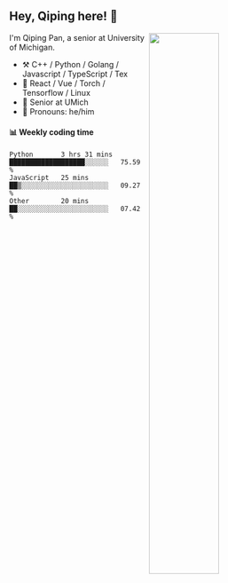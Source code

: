 

## Hey, Qiping here! :wave:

[<img align="right" width="50%" src="https://github-readme-stats.vercel.app/api?username=ppppqp&theme=dark&show_icons=true">](https://metrics.lecoq.io/ppppqp?template=classic)


I'm Qiping Pan, a senior at University of Michigan.

-   :hammer_and_pick: C++ / Python / Golang / Javascript / TypeScript / Tex
-   :pencil: React / Vue / Torch / Tensorflow / Linux 
-   :seedling: Senior at UMich
-   :man: Pronouns: he/him



#### :bar_chart: Weekly coding time

<!--START_SECTION:waka-->

```text
Python       3 hrs 31 mins   ███████████████████░░░░░░   75.59 %
JavaScript   25 mins         ██▒░░░░░░░░░░░░░░░░░░░░░░   09.27 %
Other        20 mins         ██░░░░░░░░░░░░░░░░░░░░░░░   07.42 %
```

<!--END_SECTION:waka-->
